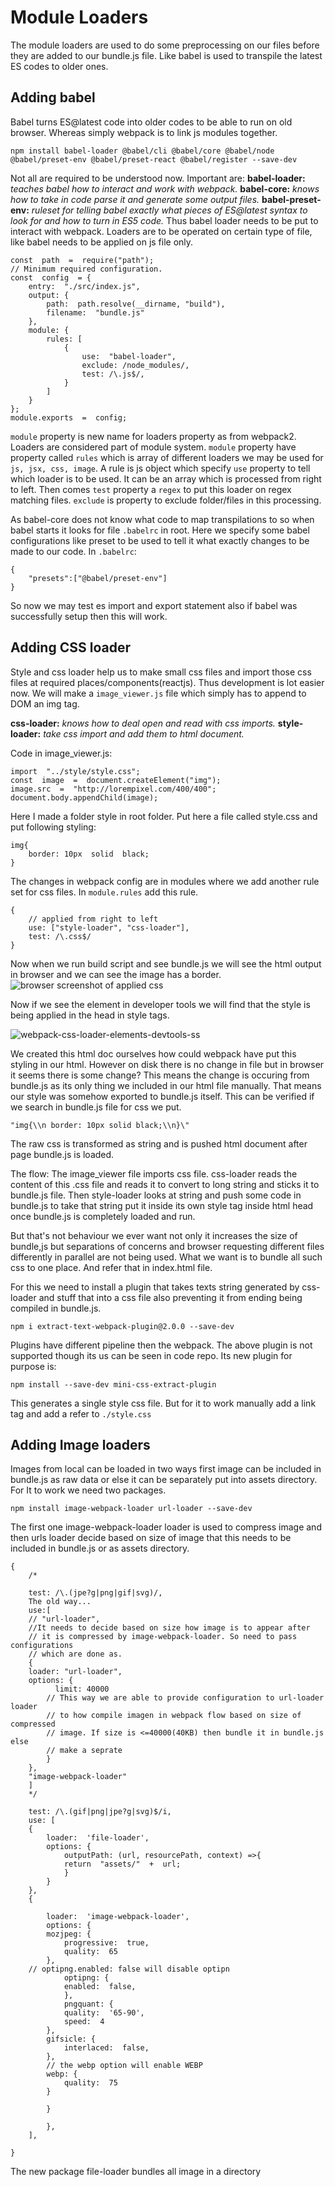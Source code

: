 # Module Loaders
The module loaders are used to do some preprocessing on our files before they are added to our bundle.js file. Like babel is used to transpile the latest ES codes to older ones.
## Adding babel
Babel turns ES@latest code into older codes to be able to run on old browser. Whereas simply webpack is to link js modules together.

    npm install babel-loader @babel/cli @babel/core @babel/node @babel/preset-env @babel/preset-react @babel/register --save-dev

Not all are required to be understood now. Important are:
**babel-loader:** *teaches babel how to interact and work with webpack.*
**babel-core:** *knows how to take in code parse it and generate some output files.*
**babel-preset-env:** *ruleset for telling babel exactly what pieces of ES@latest syntax to look for and how to turn in ES5 code.*
 Thus babel loader needs to be put to interact with webpack. Loaders are to be operated on certain type of file, like babel needs to be applied on js file only.

    const  path  =  require("path");
	// Minimum required configuration.
    const  config  = {
	    entry:  "./src/index.js",
	    output: {
		    path:  path.resolve(__dirname, "build"),
		    filename:  "bundle.js"
	    },
	    module: {
		    rules: [
			    {
				    use:  "babel-loader",
				    exclude: /node_modules/,
				    test: /\.js$/,
			    }
		    ]
	    }
    };
    module.exports  =  config;
      
`module` property is new name for loaders property as from webpack2. Loaders are considered part of module system. `module` property have property called `rules` which is array of different loaders we may be used for `js, jsx, css, image`. A rule is js object which specify `use` property to tell which loader is to be used. It can be an array which is processed from right to left. Then comes `test` property a `regex` to put this loader on regex matching  files. `exclude` is property to exclude folder/files in this processing.

As babel-core does not know what code to map transpilations to so when babel starts it looks for file `.babelrc` in root. Here we specify some babel configurations like preset to be used to tell it what exactly changes to be made to our code. In `.babelrc`:

    {
    	"presets":["@babel/preset-env"]
    }
So now we may test es import and export statement also if babel was successfully setup then this will work.
## Adding CSS loader
Style and css loader help us to make small css files and import those css files at required places/components(reactjs). Thus development is lot easier now. We will make a `image_viewer.js` file which simply has to append to DOM an img tag. 

**css-loader:** *knows how to deal open and read with css imports.* 
**style-loader:** *take css import and add them to html document.*

Code in image_viewer.js:

    import  "../style/style.css";
    const  image  =  document.createElement("img");
    image.src  =  "http://lorempixel.com/400/400";
    document.body.appendChild(image);

Here I made a folder style in root folder. Put here a file called style.css and put following styling:

    img{
    	border: 10px  solid  black;
    }
The changes in webpack config are in modules where we add another rule set for css files. In `module.rules` add this rule.

    {
    	// applied from right to left
    	use: ["style-loader", "css-loader"],
    	test: /\.css$/
    }
Now when we run build script and see bundle.js we will see the html output in browser and we can see the image has a border.
![browser screenshot of applied css](https://res.cloudinary.com/ajcloud/image/upload/v1563734695/webpack-style-loader.png)

Now if we see the element in developer tools we will find that the style is being applied in the head in style tags.

![webpack-css-loader-elements-devtools-ss](https://res.cloudinary.com/ajcloud/image/upload/v1563734931/webpack-css-loader-elements-devtools-ss.png)

We created this html doc ourselves how could webpack have put this styling in our html. However on disk there is no change in file but in browser it seems there is some change? This means the change is occuring from bundle.js as its only thing we included in our html file manually. That means our style was somehow exported to bundle.js itself. This can be verified if we search in bundle.js file for css we put. 

    "img{\\n border: 10px solid black;\\n}\"

 The raw css is transformed as string and is pushed html document after page bundle.js is loaded. 
 
 The flow: The image_viewer file imports css file. css-loader reads the content of this .css file and reads it to convert to long string and sticks it to bundle.js file. Then style-loader looks at string and push some code in bundle.js to take that string put it inside its own style tag inside html head once bundle.js is completely loaded and run.
 
 But that's not behaviour we ever want not only it increases the size of bundle,js but separations of concerns and browser requesting different files differently in parallel are not being used.
 What we want is to bundle all such css to one place. And refer that in index.html file.
 
 For this we need to install a plugin that takes texts string  generated by css-loader and stuff that into a css file also preventing it from ending being compiled in bundle.js.
 

    npm i extract-text-webpack-plugin@2.0.0 --save-dev

Plugins have different pipeline then the webpack. The above plugin is not supported though its us can be seen in code repo.
Its new plugin for purpose is:	

    npm install --save-dev mini-css-extract-plugin

 This generates a single style css file. But for it to work manually add a link tag and add a refer to `./style.css` 

## Adding Image loaders
Images from local can be loaded in two ways first image can be included in bundle.js as raw data or else it can be separately put into assets directory. For It to work we need two packages.

    npm install image-webpack-loader url-loader --save-dev

The first one image-webpack-loader loader is used to compress image and then urls loader decide based on size of image that this needs to be included in bundle.js or as assets directory.

    {
	    /*
	    
	    test: /\.(jpe?g|png|gif|svg)/,
	    The old way...
	    use:[
	    // "url-loader",
	    //It needs to decide based on size how image is to appear after
	    // it is compressed by image-webpack-loader. So need to pass configurations
	    // which are done as.
	    {
	    loader: "url-loader",
	    options: {
		      limit: 40000
		    // This way we are able to provide configuration to url-loader loader
		    // to how compile imagen in webpack flow based on size of compressed
		    // image. If size is <=40000(40KB) then bundle it in bundle.js else
		    // make a seprate
		    }
	    },
	    "image-webpack-loader"
	    ]
	    */
	    
	    test: /\.(gif|png|jpe?g|svg)$/i,
	    use: [
	    {
		    loader:  'file-loader',
		    options: {
			    outputPath: (url, resourcePath, context) =>{
			    return  "assets/"  +  url;
			    }
		    }
	    },
	    {
	    
		    loader:  'image-webpack-loader',
		    options: {
		    mozjpeg: {
			    progressive:  true,
			    quality:  65
			},
	    // optipng.enabled: false will disable optipn
			    optipng: {	    
			    enabled:  false,
			    },
			    pngquant: {
			    quality:  '65-90',
			    speed:  4
		    },
		    gifsicle: {
			    interlaced:  false,
		    },
		    // the webp option will enable WEBP
		    webp: {
			    quality:  75
		    }
	    
		    }
	    
		    },
	    ],
    
    }
The new package file-loader bundles all image in a directory
<!--stackedit_data:
eyJoaXN0b3J5IjpbMjMxMzE0NzYyLC00NzU4NTgwMjhdfQ==
-->